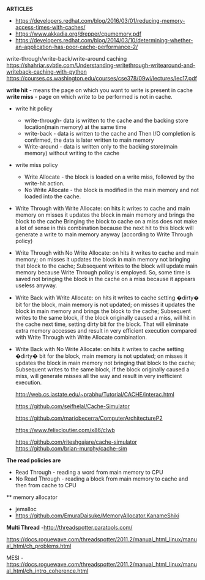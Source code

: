 

**ARTICLES**
* https://developers.redhat.com/blog/2016/03/01/reducing-memory-access-times-with-caches/
* https://www.akkadia.org/drepper/cpumemory.pdf
* https://developers.redhat.com/blog/2014/03/10/determining-whether-an-application-has-poor-cache-performance-2/


write-through/write-back/write-around caching
  https://shahriar.svbtle.com/Understanding-writethrough-writearound-and-writeback-caching-with-python
  https://courses.cs.washington.edu/courses/cse378/09wi/lectures/lec17.pdf
  
  **write hit** -  means the page on which you want to write is present in cache
  **write miss**  - page on which write to be performed is not in cache.
  
  * write hit policy 
    * write-through- data is written to the cache and the backing store location(main memory) at the same time
    * write-back - data is written to the cache and Then I/O completion is confirmed, the data is later written to main memory
    * Write-around - data is written only to the backing store(main memory) without writing to the cache
  * write miss policy
    * Write Allocate - the block is loaded on a write miss, followed by the write-hit action.
    * No Write Allocate - the block is modified in the main memory and not loaded into the cache.
    
 * Write Through with Write Allocate:
 on hits it writes to cache and main memory
 on misses it updates the block in main memory and brings the block to the cache
 Bringing the block to cache on a miss does not make a lot of sense in this combination because the next hit to this block will generate a write to main memory anyway (according to Write Through policy)

* Write Through with No Write Allocate:
 on hits it writes to cache and main memory;
 on misses it updates the block in main memory not bringing that block to the cache;
 Subsequent writes to the block will update main memory because Write Through policy is employed. So, some time is saved not bringing the block in the cache on a miss because it appears useless anyway.

* Write Back with Write Allocate:
 on hits it writes to cache setting �dirty� bit for the block, main memory is not updated;
 on misses it updates the block in main memory and brings the block to the cache;
 Subsequent writes to the same block, if the block originally caused a miss, will hit in the cache next time, setting dirty bit for the block. That will eliminate extra memory accesses and result in very efficient execution compared with Write Through with Write Allocate combination.

* Write Back with No Write Allocate:
 on hits it writes to cache setting �dirty� bit for the block, main memory is not updated;
 on misses it updates the block in main memory not bringing that block to the cache;
 Subsequent writes to the same block, if the block originally caused a miss, will generate misses all the way and result in very inefficient execution.
  
  http://web.cs.iastate.edu/~prabhu/Tutorial/CACHE/interac.html
  
  https://github.com/seifhelal/Cache-Simulator
  
  https://github.com/mariobecerra/ComputerArchitectureP2
  
  https://www.felixcloutier.com/x86/clwb
  
  https://github.com/riteshgajare/cache-simulator
  https://github.com/brian-murphy/cache-sim
  
**The read policies are**
 * Read Through -  reading a word from main memory to CPU
 * No Read Through - reading a block from main memory to cache and then from cache to CPU
  
  
  
** memory allocator
  * jemalloc
  * https://github.com/EmuraDaisuke/MemoryAllocator.KanameShiki
  
**Multi Thread** -http://threadspotter.paratools.com/ 

  https://docs.roguewave.com/threadspotter/2011.2/manual_html_linux/manual_html/ch_problems.html
  
  MESI - https://docs.roguewave.com/threadspotter/2011.2/manual_html_linux/manual_html/ch_intro_coherence.html
  
  
